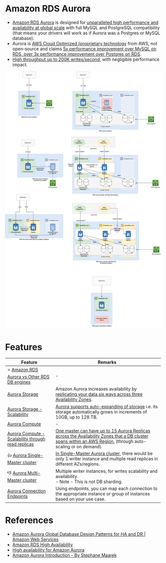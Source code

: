 # Amazon RDS Aurora
- [Amazon RDS Aurora](https://aws.amazon.com/rds/aurora/) is designed for [unparalleled high performance and availability at global scale](../../../../1_HLDDesignComponents/0_SystemGlossaries/Scalability/LatencyThroughput.md) with full MySQL and PostgreSQL compatibility (that means your drivers will work as if Aurora was a Postgres or MySQL database).
- Aurora is [AWS Cloud Optimized (proprietary technology](https://aws.amazon.com/rds/aurora/) from AWS, not open-source and claims [5x performance improvement over MySQL on RDS, over 3x performance improvement over Postgres on RDS](../../../../1_HLDDesignComponents/0_SystemGlossaries/Scalability/LatencyThroughput.md).
- [High throughput up to 200K writes/second](../../../../1_HLDDesignComponents/0_SystemGlossaries/Scalability/LatencyThroughput.md), with negligible performance impact.

![img.png](../assets/Multi-AZ/RDS-Multi-AZ-Replica.drawio.png)

# Features

| Feature                                                                                                                                   | Remarks                                                                                                                                                                                                                                               |
|-------------------------------------------------------------------------------------------------------------------------------------------|-------------------------------------------------------------------------------------------------------------------------------------------------------------------------------------------------------------------------------------------------------|
| :star: [Amazon RDS Aurora vs Other RDS DB engines](../AmazonAuroraVsOtherDBEngines.md)                                                    | -                                                                                                                                                                                                                                                     |
| [Aurora Storage](https://aws.amazon.com/rds/aurora/pricing/)                                                                              | Amazon Aurora increases availability by [replicating your data six ways across three Availability Zones]().                                                                                                                                           |
| [Aurora Storage - Scalability](https://aws.amazon.com/about-aws/whats-new/2020/10/amazon-aurora-enables-dynamic-resizing-database-storage-space/) | [Aurora supports auto-expanding of storage](https://aws.amazon.com/about-aws/whats-new/2020/10/amazon-aurora-enables-dynamic-resizing-database-storage-space/) i.e. its storage automatically grows in increments of 10GB, up to 128 TB.              |
| [Aurora Compute](https://aws.amazon.com/rds/aurora/pricing/)                                                                              | -                                                                                                                                                                                                                                                     |
| [Aurora Compute - Scalability through read replicas](../RDSReadReplicas.md)                                                                  | [One master can have up to 15 Aurora Replicas across the Availability Zones that a DB cluster spans within an AWS Region.](https://docs.aws.amazon.com/AmazonRDS/latest/AuroraUserGuide/Aurora.Replication.html) (through auto-scaling or on demand). |
| :+1: [Aurora Single-Master cluster](https://docs.aws.amazon.com/AmazonRDS/latest/AuroraUserGuide/AuroraMySQL.Replication.html)            | [In Single-Master Aurora cluster](https://docs.aws.amazon.com/AmazonRDS/latest/AuroraUserGuide/AuroraMySQL.Replication.html), there would be only 1 writer instance and multiple read replicas in different AZs/regions.                              |
| :-1: [Aurora Multi-Master cluster](AuroraMultiMasterCluster.md)                                                                           | Multiple writer instances, for writes scalability and availability. <br/>- Note - This is not DB sharding.                                                                                                                                       |
| [Aurora Connection Endpoints](https://docs.aws.amazon.com/AmazonRDS/latest/AuroraUserGuide/Aurora.Overview.Endpoints.html)                | Using endpoints, you can map each connection to the appropriate instance or group of instances based on your use case.                                                                                                                                                                                                                                                      |

# References
- [Amazon Aurora Global Database Design Patterns for HA and DR | Amazon Web Services](https://www.youtube.com/watch?v=bbiWciJSouY)
- [Amazon RDS High Availability](https://aws.amazon.com/rds/ha/)
- [High availability for Amazon Aurora](https://docs.aws.amazon.com/AmazonRDS/latest/AuroraUserGuide/Concepts.AuroraHighAvailability.html)
- [Amazon Aurora Introduction - By Stephane Maarek](https://www.youtube.com/watch?v=ZCt3ctVfGIk)
